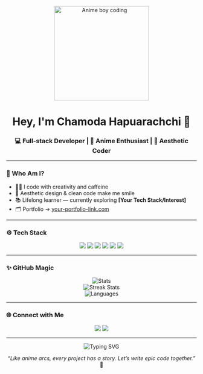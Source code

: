 <!-- Anime Boy Coding GIF -->
<p align="center">
  <img src="https://media.giphy.com/media/WTjXuYA2y4o3UZly3W/giphy.gif" width="250" alt="Anime boy coding">
</p>

<h1 align="center">Hey, I'm Chamoda Hapuarachchi 👋</h1>
<h3 align="center">💻 Full-stack Developer | 🌸 Anime Enthusiast | 🎨 Aesthetic Coder</h3>

---

### 🧩 Who Am I?

- 👨‍💻 I code with creativity and caffeine
- 🌌 Aesthetic design & clean code make me smile
- 📚 Lifelong learner — currently exploring **[Your Tech Stack/Interest]**
- 🗂️ Portfolio → [your-portfolio-link.com](https://your-portfolio-link.com)

---

### ⚙️ Tech Stack

<p align="center">
  <img src="https://img.shields.io/badge/HTML5-E34F26?style=for-the-badge&logo=html5&logoColor=white"/>
  <img src="https://img.shields.io/badge/CSS3-1572B6?style=for-the-badge&logo=css3&logoColor=white"/>
  <img src="https://img.shields.io/badge/JavaScript-F7DF1E?style=for-the-badge&logo=javascript&logoColor=black"/>
  <img src="https://img.shields.io/badge/React-61DAFB?style=for-the-badge&logo=react&logoColor=black"/>
  <img src="https://img.shields.io/badge/Node.js-339933?style=for-the-badge&logo=nodedotjs&logoColor=white"/>
  <img src="https://img.shields.io/badge/Tailwind-38B2AC?style=for-the-badge&logo=tailwindcss&logoColor=white"/>
</p>

---

### ✨ GitHub Magic

<p align="center">
  <img src="https://github-readme-stats.vercel.app/api?username=your-username&show_icons=true&theme=tokyonight" alt="Stats" />
  <br>
  <img src="https://github-readme-streak-stats.herokuapp.com/?user=your-username&theme=tokyonight" alt="Streak Stats"/>
  <br>
  <img src="https://github-readme-stats.vercel.app/api/top-langs/?username=your-username&layout=compact&theme=tokyonight" alt="Languages" />
</p>

---

### 🌐 Connect with Me

<p align="center">
  <a href="www.linkedin.com/in/chamoda-hapuarachchi-915b83342"><img src="https://img.shields.io/badge/LinkedIn-0077B5?style=for-the-badge&logo=linkedin&logoColor=white"/></a>
  <a href="mailto:chamodakavishka03@gmail.com"><img src="https://img.shields.io/badge/Email-D14836?style=for-the-badge&logo=gmail&logoColor=white"/></a>
</p>

---

<p align="center">
  <img src="https://readme-typing-svg.demolab.com?font=Fira+Code&duration=3000&pause=1000&color=9F79EE&center=true&vCenter=true&width=435&lines=Anime+%2B+Coding+%3D+💜;Building+with+passion+%F0%9F%92%BB;Let's+connect+and+create!+%F0%9F%A4%9D" alt="Typing SVG" />
</p>

<p align="center">
  <i>“Like anime arcs, every project has a story. Let’s write epic code together.”</i> 🌠
</p>
